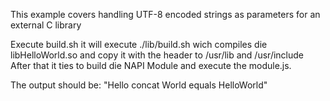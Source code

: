 This example covers handling UTF-8 encoded strings as parameters for an external C library

Execute build.sh it will execute ./lib/build.sh wich compiles die libHelloWorld.so and copy it with the header to /usr/lib and /usr/include
After that it ties to build die NAPI Module and execute the module.js.

The output should be: "Hello concat World equals HelloWorld"
